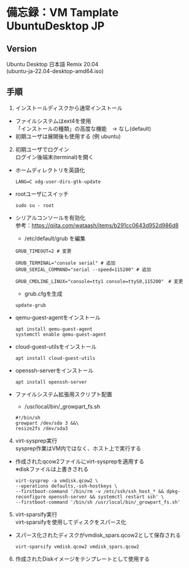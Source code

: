 # 備忘録：VM Tamplate UbuntuDesktop JP

## Version
Ubuntu Desktop 日本語 Remix 20.04  
(ubuntu-ja-22.04-desktop-amd64.iso)

## 手順
1. インストールディスクから通常インストール 
- ファイルシステムはext4を使用  
  「インストールの種類」の高度な機能　-> なし(default)
- 初期ユーザは展開後も使用する (例 ubuntu)

2. 初期ユーザでログイン  
ログイン後端末(terminal)を開く

- ホームディレクトリを英語化
  ```
  LANG=C xdg-user-dirs-gtk-update
  ```

- rootユーザにスイッチ
  ```
  sudo su - root 
  ```

- シリアルコンソールを有効化  
  参考：https://qiita.com/wataash/items/b291cc0643d952d986d8

  - /etc/default/grub を編集
  ```
  GRUB_TIMEOUT=2 # 変更

  GRUB_TERMINAL="console serial" # 追加
  GRUB_SERIAL_COMMAND="serial --speed=115200" # 追加

  GRUB_CMDLINE_LINUX="console=tty1 console=ttyS0,115200"　# 変更
  ```

  - grub.cfgを生成  
  ```
  update-grub
  ```

- qemu-guest-agentをインストール
  ```
  apt install qemu-guest-agent
  systemctl enable qemu-guest-agent
  ```

- cloud-guest-utilsをインストール
  ```
  apt install cloud-guest-utils
  ```

- openssh-serverをインストール  
  ```
  apt install openssh-server
  ```

- ファイルシステム拡張用スクリプト配置  
  - /usr/local/bin/_growpart_fs.sh
  ```
  #!/bin/sh
  growpart /dev/sda 3 &&\
  resize2fs /dev/sda3
  ```

4. virt-sysprep実行  
sysprep作業はVM内ではなく、ホスト上で実行する
- 作成されたqcow2ファイルにvirt-sysprepを適用する  
  ※diskファイルは上書きされる
  ```
  virt-sysprep -a vmdisk.qcow2 \
  --operations defaults,-ssh-hostkeys \
  --firstboot-command '/bin/rm -v /etc/ssh/ssh_host_* && dpkg-reconfigure openssh-server && systemctl restart ssh' \
  --firstboot-command '/bin/sh /usr/local/bin/_growpart_fs.sh'
  ```

5. virt-sparsify実行  
virt-sparsifyを使用してディスクをスパース化  
- スパース化されたディスクがvmdisk_spars.qcow2として保存される
  
  ```
  virt-sparsify vmdisk.qcow2 vmdisk_spars.qcow2
  ```

6. 作成されたDiskイメージをテンプレートとして使用する